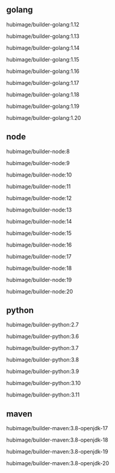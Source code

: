 ## golang

hubimage/builder-golang:1.12

hubimage/builder-golang:1.13

hubimage/builder-golang:1.14

hubimage/builder-golang:1.15

hubimage/builder-golang:1.16

hubimage/builder-golang:1.17

hubimage/builder-golang:1.18

hubimage/builder-golang:1.19

hubimage/builder-golang:1.20

## node

hubimage/builder-node:8

hubimage/builder-node:9

hubimage/builder-node:10

hubimage/builder-node:11

hubimage/builder-node:12

hubimage/builder-node:13

hubimage/builder-node:14

hubimage/builder-node:15

hubimage/builder-node:16

hubimage/builder-node:17

hubimage/builder-node:18

hubimage/builder-node:19

hubimage/builder-node:20

## python

hubimage/builder-python:2.7

hubimage/builder-python:3.6

hubimage/builder-python:3.7

hubimage/builder-python:3.8

hubimage/builder-python:3.9

hubimage/builder-python:3.10

hubimage/builder-python:3.11

## maven

hubimage/builder-maven:3.8-openjdk-17

hubimage/builder-maven:3.8-openjdk-18

hubimage/builder-maven:3.8-openjdk-19

hubimage/builder-maven:3.8-openjdk-20
